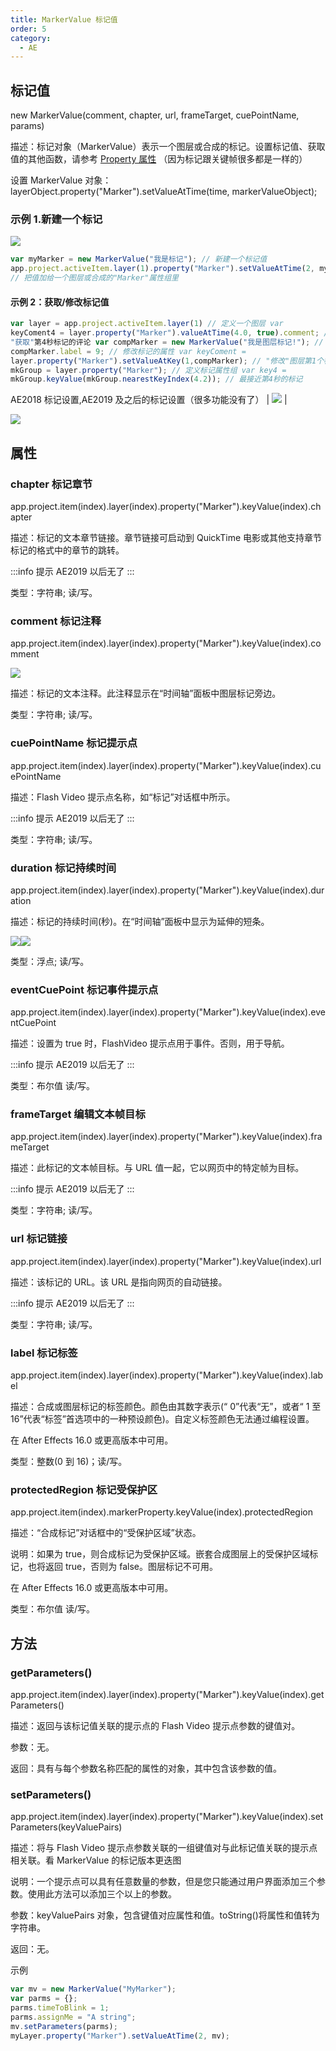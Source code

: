 ```yaml
---
title: MarkerValue 标记值
order: 5
category:
  - AE
---
```


## 标记值

new MarkerValue(comment, chapter, url, frameTarget, cuePointName, params)

描述：标记对象（MarkerValue）表示一个图层或合成的标记。设置标记值、获取值的其他函数，请参考 [Property
属性](https://www.yuelili.com/docs/ae-script/property-property/#62-toc-title)
（因为标记跟关键帧很多都是一样的）

设置 MarkerValue 对象：layerObject.property("Marker").setValueAtTime(time,
markerValueObject);

### 示例 1.新建一个标记

![](https://cdn.yuelili.com/20211012172953.png)

```javascript
var myMarker = new MarkerValue("我是标记"); // 新建一个标记值
app.project.activeItem.layer(1).property("Marker").setValueAtTime(2, myMarker);
// 把值加给一个图层或合成的"Marker"属性组里
```

#### 示例 2：获取/修改标记值

```javascript
var layer = app.project.activeItem.layer(1) // 定义一个图层 var
keyComent4 = layer.property("Marker").valueAtTime(4.0, true).comment; //
"获取"第4秒标记的评论 var compMarker = new MarkerValue("我是图层标记!"); // 定义评论值
compMarker.label = 9; // 修改标记的属性 var keyComent =
layer.property("Marker").setValueAtKey(1,compMarker); // "修改"图层第1个标记的评论 var
mkGroup = layer.property("Marker"); // 定义标记属性组 var key4 =
mkGroup.keyValue(mkGroup.nearestKeyIndex(4.2)); // 最接近第4秒的标记
```

AE2018 标记设置,AE2019 及之后的标记设置（很多功能没有了）
| ![](https://mir.yuelili.com/wp-content/uploads/2021/07/0b35a735cb997a6be046c7fdd0c7afda.png) |

![](https://cdn.yuelili.com/20211012172447.png)

## 属性

### chapter 标记章节

app.project.item(index).layer(index).property("Marker").keyValue(index).chapter

描述：标记的文本章节链接。章节链接可启动到 QuickTime 电影或其他支持章节标记的格式中的章节的跳转。

:::info 提示
AE2019 以后无了
:::

类型：字符串; 读/写。

### comment 标记注释

app.project.item(index).layer(index).property("Marker").keyValue(index).comment

![](https://mir.yuelili.com/wp-content/uploads/2021/07/e0cf48ac32bf73ec5c21fa299c628a00.png)

描述：标记的文本注释。此注释显示在“时间轴”面板中图层标记旁边。

类型：字符串; 读/写。

### cuePointName 标记提示点

app.project.item(index).layer(index).property("Marker").keyValue(index).cuePointName

描述：Flash Video 提示点名称，如“标记”对话框中所示。

:::info 提示
AE2019 以后无了
:::

类型：字符串; 读/写。

### duration 标记持续时间

app.project.item(index).layer(index).property("Marker").keyValue(index).duration

描述：标记的持续时间(秒)。在“时间轴”面板中显示为延伸的短条。

![](https://mir.yuelili.com/wp-content/uploads/2021/07/ecdbe12134b54e7cd42f303303d6a5da.png)![](https://mir.yuelili.com/wp-content/uploads/2021/07/704398044a329bcb6c81eb44e3cc63f9.png)

类型：浮点; 读/写。

### eventCuePoint 标记事件提示点

app.project.item(index).layer(index).property("Marker").keyValue(index).eventCuePoint

描述：设置为 true 时，FlashVideo 提示点用于事件。否则，用于导航。

:::info 提示
AE2019 以后无了
:::

类型：布尔值 读/写。

### frameTarget 编辑文本帧目标

app.project.item(index).layer(index).property("Marker").keyValue(index).frameTarget

描述：此标记的文本帧目标。与 URL 值一起，它以网页中的特定帧为目标。

:::info 提示
AE2019 以后无了
:::

类型：字符串; 读/写。

### url 标记链接

app.project.item(index).layer(index).property("Marker").keyValue(index).url

描述：该标记的 URL。该 URL 是指向网页的自动链接。

:::info 提示
AE2019 以后无了
:::

类型：字符串; 读/写。

### label 标记标签

app.project.item(index).layer(index).property("Marker").keyValue(index).label

描述：合成或图层标记的标签颜色。颜色由其数字表示(“ 0”代表“无”，或者“
1 至 16”代表“标签”首选项中的一种预设颜色)。自定义标签颜色无法通过编程设置。

在 After Effects 16.0 或更高版本中可用。

类型：整数(0 到 16)；读/写。

### protectedRegion 标记受保护区

app.project.item(index).markerProperty.keyValue(index).protectedRegion

描述：“合成标记”对话框中的“受保护区域”状态。

说明：如果为 true，则合成标记为受保护区域。嵌套合成图层上的受保护区域标记，也将返回 true，否则为 false。图层标记不可用。

在 After Effects 16.0 或更高版本中可用。

类型：布尔值 读/写。

## 方法

### getParameters()

app.project.item(index).layer(index).property("Marker").keyValue(index).getParameters()

描述：返回与该标记值关联的提示点的 Flash Video 提示点参数的键值对。

参数：无。

返回：具有与每个参数名称匹配的属性的对象，其中包含该参数的值。

### setParameters()

app.project.item(index).layer(index).property("Marker").keyValue(index).setParameters(keyValuePairs)

描述：将与 Flash Video 提示点参数关联的一组键值对与此标记值关联的提示点相关联。看 MarkerValue 的标记版本更迭图

说明：一个提示点可以具有任意数量的参数，但是您只能通过用户界面添加三个参数。使用此方法可以添加三个以上的参数。

参数：keyValuePairs 对象，包含键值对应属性和值。toString()将属性和值转为字符串。

返回：无。

示例

```javascript
var mv = new MarkerValue("MyMarker");
var parms = {};
parms.timeToBlink = 1;
parms.assignMe = "A string";
mv.setParameters(parms);
myLayer.property("Marker").setValueAtTime(2, mv);
```
